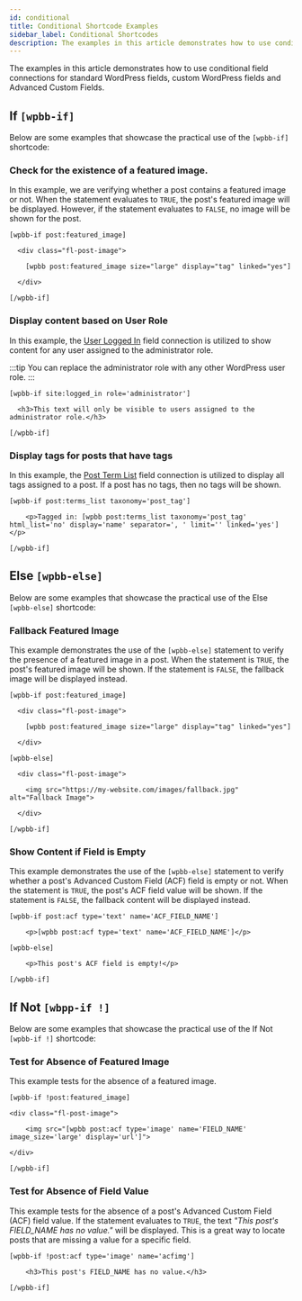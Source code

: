```yaml
---
id: conditional
title: Conditional Shortcode Examples
sidebar_label: Conditional Shortcodes
description: The examples in this article demonstrates how to use conditional field connections for standard WordPress fields, custom WordPress fields and Advanced Custom Fields.
---
```


The examples in this article demonstrates how to use conditional field connections for standard WordPress fields, custom WordPress fields and Advanced Custom Fields.

## If `[wpbb-if]`

Below are some examples that showcase the practical use of the `[wpbb-if]` shortcode:

### Check for the existence of a featured image.

In this example, we are verifying whether a post contains a featured image or not. When the statement evaluates to `TRUE`, the post's featured image will be displayed. However, if the statement evaluates to `FALSE`, no image will be shown for the post.

```markup
[wpbb-if post:featured_image]

  <div class="fl-post-image">
  
    [wpbb post:featured_image size="large" display="tag" linked="yes"]

  </div>

[/wpbb-if]
```

### Display content based on User Role

In this example, the [User Logged In](../wordpress-data.md#user-logged-in) field connection is utilized to show content for any user assigned to the administrator role.

:::tip
You can replace the administrator role with any other WordPress user role.
:::

```markup
[wpbb-if site:logged_in role='administrator']

  <h3>This text will only be visible to users assigned to the administrator role.</h3>

[/wpbb-if]
```

### Display tags for posts that have tags

In this example, the [Post Term List](wordpress-data.md#post-terms-list) field connection is utilized to display all tags assigned to a post. If a post has no tags, then no tags will be shown.

```markup
[wpbb-if post:terms_list taxonomy='post_tag']

	<p>Tagged in: [wpbb post:terms_list taxonomy='post_tag' html_list='no' display='name' separator=', ' limit='' linked='yes']</p>

[/wpbb-if]
```

## Else `[wpbb-else]`

Below are some examples that showcase the practical use of the Else `[wpbb-else]` shortcode:

### Fallback Featured Image

This example demonstrates the use of the `[wpbb-else]` statement to verify the presence of a featured image in a post. When the statement is `TRUE`, the post's featured image will be shown. If the statement is `FALSE`, the fallback image will be displayed instead.

```markup
[wpbb-if post:featured_image]

  <div class="fl-post-image">
  
    [wpbb post:featured_image size="large" display="tag" linked="yes"]

  </div>

[wpbb-else]

  <div class="fl-post-image">

    <img src="https://my-website.com/images/fallback.jpg" alt="Fallback Image">

  </div>

[/wpbb-if]
```

### Show Content if Field is Empty

This example demonstrates the use of the `[wpbb-else]` statement to verify whether a post's Advanced Custom Field (ACF) field is empty or not. When the statement is `TRUE`, the post's ACF field value will be shown. If the statement is `FALSE`, the fallback content will be displayed instead.

```markup
[wpbb-if post:acf type='text' name='ACF_FIELD_NAME']

    <p>[wpbb post:acf type='text' name='ACF_FIELD_NAME']</p>

[wpbb-else]

    <p>This post's ACF field is empty!</p>
    
[/wpbb-if]
```

## If Not `[wbpp-if !]`

Below are some examples that showcase the practical use of the If Not `[wpbb-if !]` shortcode:

### Test for Absence of Featured Image

This example tests for the absence of a featured image.

```markup
[wpbb-if !post:featured_image]

<div class="fl-post-image">
		
	<img src="[wpbb post:acf type='image' name='FIELD_NAME' image_size='large' display='url']">

</div>

[/wpbb-if]
```

### Test for Absence of Field Value

This example tests for the absence of a post's Advanced Custom Field (ACF) field value. If the statement evaluates to `TRUE`, the text *"This post's FIELD_NAME has no value."* will be displayed. This is a great way to locate posts that are missing a value for a specific field.

```markup
[wpbb-if !post:acf type='image' name='acfimg']

    <h3>This post's FIELD_NAME has no value.</h3>

[/wpbb-if]
```